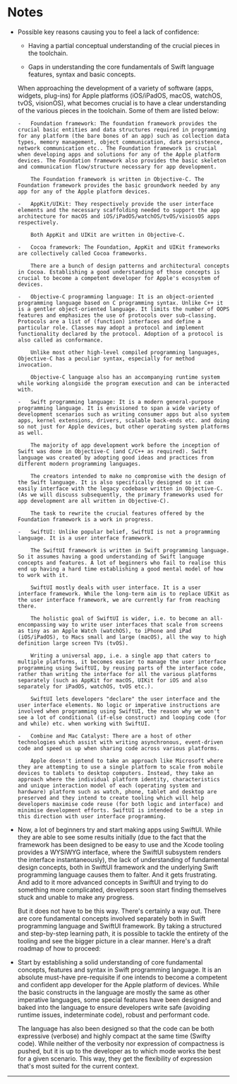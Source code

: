 # Notes

-   Possible key reasons causing you to feel a lack of confidence:

    -   Having a partial conceptual understanding of the crucial pieces in the toolchain.

    -   Gaps in understanding the core fundamentals of Swift language features, syntax and basic concepts.

    When approaching the development of a variety of software (apps, widgets, plug-ins) for Apple platforms (iOS/iPadOS, macOS, watchOS, tvOS, visionOS), what becomes crucial is to have a clear understanding of the various pieces in the toolchain. Some of them are listed below:

        -   Foundation framework: The foundation framework provides the crucial basic entities and data structures required in programming for any platform (the bare bones of an app) such as collection data types, memory management, object communication, data persistence, network communication etc.. The Foundation framework is crucial when developing apps and solutions for any of the Apple platform devices. The Foundation framework also provides the basic skeleton and communication flow/structure necessary for app development.

            The Foundation framework is written in Objective-C. The Foundation framework provides the basic groundwork needed by any app for any of the Apple platform devices.

        -   AppKit/UIKit: They respectively provide the user interface elements and the necessary scaffolding needed to support the app architecture for macOS and iOS/iPadOS/watchOS/tvOS/visiosOS apps respectively.

            Both AppKit and UIKit are written in Objective-C.

        -   Cocoa framework: The Foundation, AppKit and UIKit frameworks are collectively called Cocoa frameworks.

            There are a bunch of design patterns and architectural concepts in Cocoa. Establishing a good understanding of those concepts is crucial to become a competent developer for Apple's ecosystem of devices.

        -   Objective-C programming language: It is an object-oriented programming language based on C programming syntax. Unlike C++ it is a gentler object-oriented language. It limits the number of OOPS features and emphasizes the use of protocols over sub-classing. Protocols are a list of (function) interfaces and define a particular role. Classes may adopt a protocol and implement functionality declared by the protocol. Adoption of a protocol is also called as conformance.

            Unlike most other high-level compiled programming languages, Objective-C has a peculiar syntax, especially for method invocation.

            Objective-C language also has an accompanying runtime system while working alongside the program execution and can be interacted with.

        -   Swift programming language: It is a modern general-purpose programming language. It is envisioned to span a wide variety of development scenarios such as writing consumer apps but also system apps, kernel extensions, drivers, scalable back-ends etc. and doing so not just for Apple devices, but other operating system platforms as well.

            The majority of app development work before the inception of Swift was done in Objective-C (and C/C++ as required). Swift language was created by adopting good ideas and practices from different modern programming languages.

            The creators intended to make no compromise with the design of the Swift language. It is also specifically designed so it can easily interface with the legacy codebase written in Objective-C. (As we will discuss subsequently, the primary frameworks used for app development are all written in Objective-C).

            The task to rewrite the crucial features offered by the Foundation framework is a work in progress.

        -   SwiftUI: Unlike popular belief, SwiftUI is not a programming language. It is a user interface framework.

            The SwiftUI framework is written in Swift programming language. So it assumes having a good understanding of Swift language concepts and features. A lot of beginners who fail to realise this end up having a hard time establishing a good mental model of how to work with it.

            SwiftUI mostly deals with user interface. It is a user interface framework. While the long-term aim is to replace UIKit as the user interface framework, we are currently far from reaching there.

            The holistic goal of SwiftUI is wider, i.e. to become an all-encompassing way to write user interfaces that scale from screens as tiny as an Apple Watch (watchOS), to iPhone and iPad (iOS/iPadOS), to Macs small and large (macOS), all the way to high definition large screen TVs (tvOS).

            Writing a universal app, i.e. a single app that caters to multiple platforms, it becomes easier to manage the user interface programming using SwiftUI, by reusing parts of the interface code, rather than writing the interface for all the various platforms separately (such as AppKit for macOS, UIKit for iOS and also separately for iPadOS, watchOS, tvOS etc.).

            SwiftUI lets developers "declare" the user interface and the user interface elements. No logic or imperative instructions are involved when programming using SwiftUI, the reason why we won't see a lot of conditional (if-else construct) and looping code (for and while) etc. when working with SwiftUI.

        -   Combine and Mac Catalyst: There are a host of other technologies which assist with writing asynchronous, event-driven code and speed us up when sharing code across various platforms.

            Apple doesn't intend to take an approach like Microsoft where they are attempting to use a single platform to scale from mobile devices to tablets to desktop computers. Instead, they take an approach where the individual platform identity, characteristics and unique interaction model of each (operating system and hardware) platform such as watch, phone, tablet and desktop are preserved and they intend to create tooling which will help developers maximise code reuse (for both logic and interface) and minimise development efforts. SwiftUI is intended to be a step in this direction with user interface programming.

-   Now, a lot of beginners try and start making apps using SwiftUI. While they are able to see some results initially (due to the fact that the framework has been designed to be easy to use and the Xcode tooling provides a WYSIWYG interface, where the SwiftUI subsystem renders the interface instantaneously), the lack of understanding of fundamental design concepts, both in SwiftUI framework and the underlying Swift programming language causes them to falter. And it gets frustrating. And add to it more advanced concepts in SwiftUI and trying to do something more complicated, developers soon start finding themselves stuck and unable to make any progress.

    But it does not have to be this way. There's certainly a way out. There are core fundamental concepts involved separately both in Swift programming language and SwiftUI framework. By taking a structured and step-by-step learning path, it is possible to tackle the entirety of the tooling and see the bigger picture in a clear manner. Here's a draft roadmap of how to proceed:

-   Start by establishing a solid understanding of core fundamental concepts, features and syntax in Swift programming language. It is an absolute must-have pre-requisite if one intends to become a competent and confident app developer for the Apple platform of devices. While the basic constructs in the language are mostly the same as other imperative languages, some special features have been designed and baked into the language to ensure developers write safe (avoiding runtime issues, indeterminate code), robust and performant code.

    The language has also been designed so that the code can be both expressive (verbose) and highly compact at the same time (Swifty code). While neither of the verbosity nor expression of compactness is pushed, but it is up to the developer as to which mode works the best for a given scenario. This way, they get the flexibility of expression that's most suited for the current context.

---
